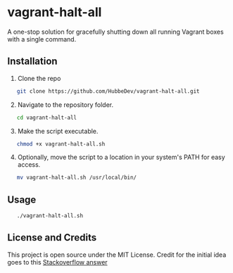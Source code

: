 # vagrant-halt-all
A one-stop solution for gracefully shutting down all running Vagrant boxes with a single command.

## Installation 

1. Clone the repo
```bash
   git clone https://github.com/HubbeDev/vagrant-halt-all.git
```
2. Navigate to the repository folder.
```bash
   cd vagrant-halt-all
```
3. Make the script executable.
```bash
   chmod +x vagrant-halt-all.sh
```
4. Optionally, move the script to a location in your system's PATH for easy access.
```bash
   mv vagrant-halt-all.sh /usr/local/bin/
```

## Usage
```bash
   ./vagrant-halt-all.sh
```

## License and Credits
This project is open source under the MIT License. Credit for the initial idea goes to this [Stackoverflow answer](https://askubuntu.com/a/617585) 

